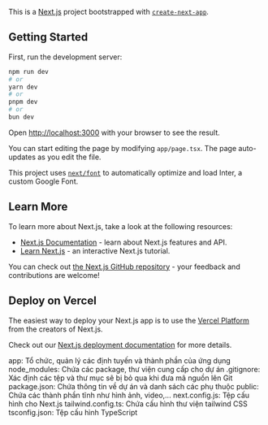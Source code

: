 This is a [Next.js](https://nextjs.org/) project bootstrapped with [`create-next-app`](https://github.com/vercel/next.js/tree/canary/packages/create-next-app).

## Getting Started

First, run the development server:

```bash
npm run dev
# or
yarn dev
# or
pnpm dev
# or
bun dev
```

Open [http://localhost:3000](http://localhost:3000) with your browser to see the result.

You can start editing the page by modifying `app/page.tsx`. The page auto-updates as you edit the file.

This project uses [`next/font`](https://nextjs.org/docs/basic-features/font-optimization) to automatically optimize and load Inter, a custom Google Font.

## Learn More

To learn more about Next.js, take a look at the following resources:

- [Next.js Documentation](https://nextjs.org/docs) - learn about Next.js features and API.
- [Learn Next.js](https://nextjs.org/learn) - an interactive Next.js tutorial.

You can check out [the Next.js GitHub repository](https://github.com/vercel/next.js/) - your feedback and contributions are welcome!

## Deploy on Vercel

The easiest way to deploy your Next.js app is to use the [Vercel Platform](https://vercel.com/new?utm_medium=default-template&filter=next.js&utm_source=create-next-app&utm_campaign=create-next-app-readme) from the creators of Next.js.

Check out our [Next.js deployment documentation](https://nextjs.org/docs/deployment) for more details.

app: Tổ chức, quản lý các định tuyến và thành phần của ứng dụng 
node_modules: Chứa các package, thư viện cung cấp cho dự án
.gitignore: Xác định các tệp và thư mục sẽ bị bỏ qua khi đưa mã nguồn lên Git
package.json: Chứa thông tin về dự án và danh sách các phụ thuộc 
public: Chứa các thành phần tĩnh như hình ảnh, video,...
next.config.js: Tệp cấu hình cho Next.js
tailwind.config.ts: Chứa cấu hình thư viện tailwind CSS
tsconfig.json: Tệp cấu hình TypeScript
